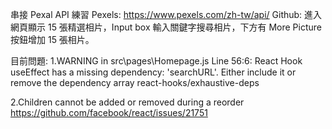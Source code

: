 串接 Pexal API 練習
Pexels: https://www.pexels.com/zh-tw/api/
Github:
進入網頁顯示 15 張精選相片，Input box 輸入關鍵字搜尋相片，下方有 More Picture 按鈕增加 15 張相片。

目前問題:
1.WARNING in src\pages\Homepage.js
Line 56:6: React Hook useEffect has a missing dependency: 'searchURL'. Either include it or remove the dependency array react-hooks/exhaustive-deps

2.Children cannot be added or removed during a reorder
https://github.com/facebook/react/issues/21751

